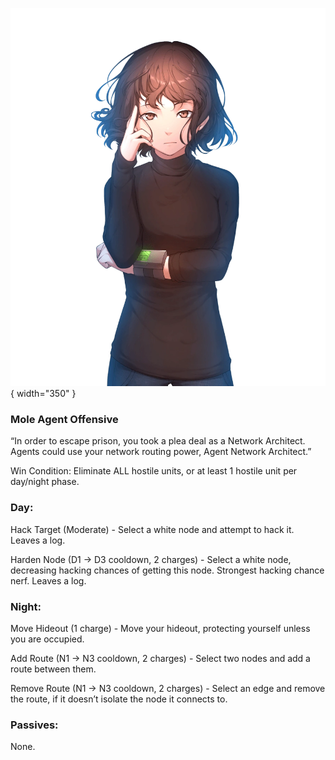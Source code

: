 ![agentnetworkarchitect.png](Images/agentnetworkarchitect.png){ width="350" }

### **Mole Agent Offensive**

“In order to escape prison, you took a plea deal as a Network Architect. Agents could use your network routing power, Agent Network Architect.”

Win Condition: Eliminate ALL hostile units, or at least 1 hostile unit per day/night phase.

### **Day:**

Hack Target (Moderate) - Select a white node and attempt to hack it. Leaves a log.

Harden Node (D1 -> D3 cooldown, 2 charges) - Select a white node, decreasing hacking chances of getting this node. Strongest hacking chance nerf. Leaves a log.

### **Night:**

Move Hideout (1 charge) - Move your hideout, protecting yourself unless you are occupied.

Add Route (N1 -> N3 cooldown, 2 charges) - Select two nodes and add a route between them.

Remove Route (N1 -> N3 cooldown, 2 charges) - Select an edge and remove the route, if it doesn’t isolate the node it connects to.

### **Passives:**

None.